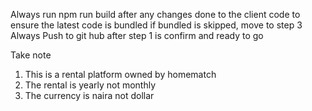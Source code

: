 Always run npm run build after any changes done to the client code to ensure the latest code is bundled
if bundled is skipped, move to step 3
Always Push to git hub after step 1 is confirm and ready to go


Take note
1. This is a rental platform owned by homematch
2. The rental is yearly not monthly
3. The currency is naira not dollar